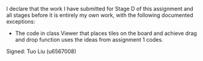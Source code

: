 I declare that the work I have submitted for Stage D of this assignment and all stages before it is entirely my own work, with the following documented exceptions:

* The code in class Viewer that places tiles on the board and achieve drag and drop function uses the ideas from assignment 1 codes.

Signed: Tuo Liu (u6567008)
